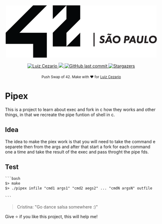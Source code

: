 
<div>
<p align="center">
	<a href="https://www.42sp.org.br/">
		<img src="./.github/42.png" alt="42" width="500"/> 
	</a>
</p>
</div>
<p align="center">	
   <a href="https://www.linkedin.com/in/luiz-lima-cezario/">
      <img alt="Luiz Cezario" src="https://img.shields.io/badge/-luizCezario-682998?style=flat&logo=Linkedin&logoColor=white" />
   </a>

  <a aria-label="Completed" href="https://www.42sp.org.br/">
    <img src="https://img.shields.io/badge/42.sp-Pipex-682998?logo="></img>
  </a>
  <a href="https://github.com/luizlcezario/Pipex/commits/master">
    <img alt="GitHub last commit" src="https://img.shields.io/github/last-commit/luizlcezario/Pipex?color=682998">
  </a> 

  <a href="https://github.com/luizlcezario/Pipex/stargazers">
    <img alt="Stargazers" src="https://img.shields.io/github/stars/luizlcezario/Pipex?color=682998&logo=github">
  </a>
</p>

<div align="center">
  <sub>Push Swap of 42. Make with ❤︎ for
        <a href="https://github.com/luizlcezario">Luiz Cezario</a> 
    </a>
  </sub>
</div>

# Pipex

This is a project to learn about exec and fork in c how they works and other things, in that we recreate the pipe funtion of shell in c.


## Idea

The idea to make the piex work is that you will need to take the command e separete then from the args and after that start a fork for each command one a time and take the result of the exec and pass throght the pipe fds.

## Test

	```bash
	$> make
	$> ./pipex infile "cmd1 args1" "cmd2 aegs2" ... "cmdN argsN" outfile

	```

> Cristina: "Go dance salsa somewhere :)"

Give ⭐️ if you like this project, this will help me!

